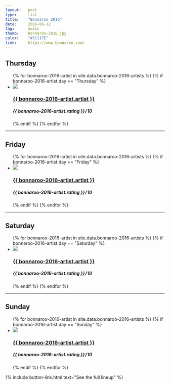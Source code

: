 ```yaml
---
layout:   post
type:     list
title:    "Bonnaroo 2016"
date:     2016-06-12
tag:      music
thumb:    bonnaroo-2016.jpg
color:    "#5C117E"
link:     https://www.bonnaroo.com/
---
```


## Thursday

<ul class="list article-list list-photo-circle">
  {% for bonnaroo-2016-artist in site.data.bonnaroo-2016-artists  %}
  {% if bonnaroo-2016-artist.day == "Thursday" %}
  <li class="list-item">
    <div class="list-row">
      <a href="{{ bonnaroo-2016-artist.link }}">
        <img src="/img/{{ page.title | slugify }}/{{ bonnaroo-2016-artist.artist | slugify }}.jpg" class="list-image">
      </a>
      <a href="{{ bonnaroo-2016-artist.link }}">
        <h3 class="list-title">{{ bonnaroo-2016-artist.artist }}</h3>
      </a>
      <h5 class="list-detail"><em>{{ bonnaroo-2016-artist.rating }}</em>&#8202;/&#8202;10</h5>
    </div>
  </li>
  {% endif %}
  {% endfor %}
</ul>

---

## Friday

<ul class="list article-list list-photo-circle">
  {% for bonnaroo-2016-artist in site.data.bonnaroo-2016-artists  %}
  {% if bonnaroo-2016-artist.day == "Friday" %}
  <li class="list-item">
    <div class="list-row">
      <a href="{{ bonnaroo-2016-artist.link }}">
        <img src="/img/{{ page.title | slugify }}/{{ bonnaroo-2016-artist.artist | slugify }}.jpg" class="list-image">
      </a>
      <a href="{{ bonnaroo-2016-artist.link }}">
        <h3 class="list-title">{{ bonnaroo-2016-artist.artist }}</h3>
      </a>
      <h5 class="list-detail"><em>{{ bonnaroo-2016-artist.rating }}</em>&#8202;/&#8202;10</h5>
    </div>
  </li>
  {% endif %}
  {% endfor %}
</ul>

---

## Saturday

<ul class="list article-list list-photo-circle">
  {% for bonnaroo-2016-artist in site.data.bonnaroo-2016-artists  %}
  {% if bonnaroo-2016-artist.day == "Saturday" %}
  <li class="list-item">
    <div class="list-row">
      <a href="{{ bonnaroo-2016-artist.link }}">
        <img src="/img/{{ page.title | slugify }}/{{ bonnaroo-2016-artist.artist | slugify }}.jpg" class="list-image">
      </a>
      <a href="{{ bonnaroo-2016-artist.link }}">
        <h3 class="list-title">{{ bonnaroo-2016-artist.artist }}</h3>
      </a>
      <h5 class="list-detail"><em>{{ bonnaroo-2016-artist.rating }}</em>&#8202;/&#8202;10</h5>
    </div>
  </li>
  {% endif %}
  {% endfor %}
</ul>

---

## Sunday

<ul class="list article-list list-photo-circle">
  {% for bonnaroo-2016-artist in site.data.bonnaroo-2016-artists  %}
  {% if bonnaroo-2016-artist.day == "Sunday" %}
  <li class="list-item">
    <div class="list-row">
      <a href="{{ bonnaroo-2016-artist.link }}">
        <img src="/img/{{ page.title | slugify }}/{{ bonnaroo-2016-artist.artist | slugify }}.jpg" class="list-image">
      </a>
      <a href="{{ bonnaroo-2016-artist.link }}">
        <h3 class="list-title">{{ bonnaroo-2016-artist.artist }}</h3>
      </a>
      <h5 class="list-detail"><em>{{ bonnaroo-2016-artist.rating }}</em>&#8202;/&#8202;10</h5>
    </div>
  </li>
  {% endif %}
  {% endfor %}
</ul>

{% include button-link.html text="See the full lineup" %}
